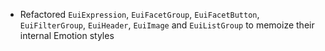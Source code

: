 - Refactored `EuiExpression`, `EuiFacetGroup`, `EuiFacetButton`, `EuiFilterGroup`, `EuiHeader`, `EuiImage` and `EuiListGroup` to memoize their internal Emotion styles
